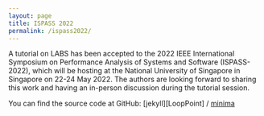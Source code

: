 ```yaml
---
layout: page
title: ISPASS 2022
permalink: /ispass2022/
---
```


A tutorial on LABS has been accepted to the 2022 IEEE International Symposium on Performance Analysis of Systems and Software (ISPASS-2022), which will be hosting at the National University of Singapore in Singapore on 22-24 May 2022. The authors are looking forward to sharing this work and having an in-person discussion during the tutorial session.

You can find the source code at GitHub:
[jekyll][LoopPoint] /
[minima](https://github.com/nus-comparch/looppoint)

